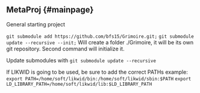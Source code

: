 ## MetaProj {#mainpage}
General starting project

`git submodule add https://github.com/bfs15/Grimoire.git;`
`git submodule update --recursive --init;`
Will create a folder ./Grimoire, it will be its own git repository.
Second command will initialize it.

Update submodules with
`git submodule update --recursive`


If LIKWID is going to be used, be sure to add the correct PATHs
example:
`export PATH=/home/soft/likwid/bin:/home/soft/likwid/sbin:$PATH`
`export LD_LIBRARY_PATH=/home/soft/likwid/lib:$LD_LIBRARY_PATH`
